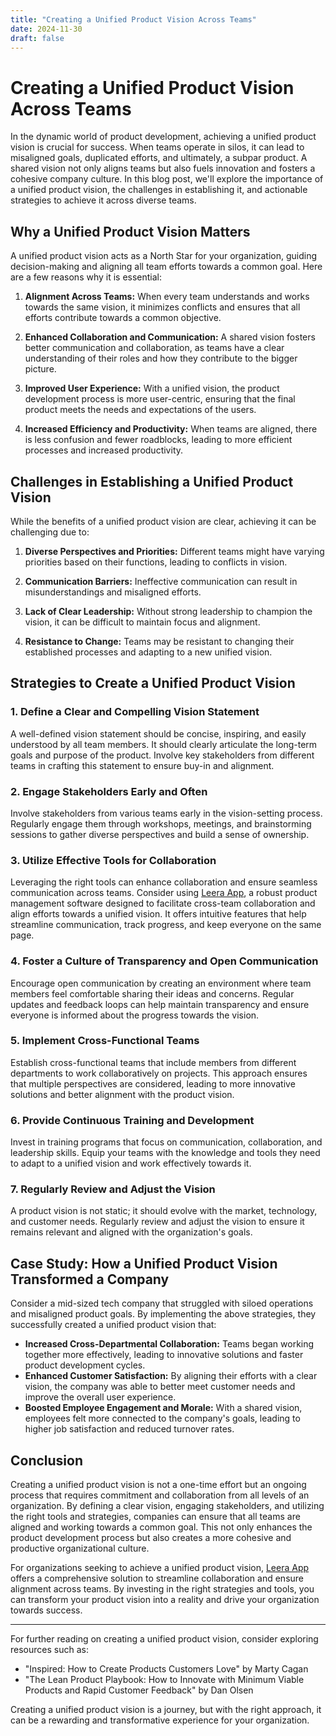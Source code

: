 ```yaml
---
title: "Creating a Unified Product Vision Across Teams"
date: 2024-11-30
draft: false
---
```

# Creating a Unified Product Vision Across Teams

In the dynamic world of product development, achieving a unified product vision is crucial for success. When teams operate in silos, it can lead to misaligned goals, duplicated efforts, and ultimately, a subpar product. A shared vision not only aligns teams but also fuels innovation and fosters a cohesive company culture. In this blog post, we'll explore the importance of a unified product vision, the challenges in establishing it, and actionable strategies to achieve it across diverse teams.

## Why a Unified Product Vision Matters

A unified product vision acts as a North Star for your organization, guiding decision-making and aligning all team efforts towards a common goal. Here are a few reasons why it is essential:

1. **Alignment Across Teams:** When every team understands and works towards the same vision, it minimizes conflicts and ensures that all efforts contribute towards a common objective.

2. **Enhanced Collaboration and Communication:** A shared vision fosters better communication and collaboration, as teams have a clear understanding of their roles and how they contribute to the bigger picture.

3. **Improved User Experience:** With a unified vision, the product development process is more user-centric, ensuring that the final product meets the needs and expectations of the users.

4. **Increased Efficiency and Productivity:** When teams are aligned, there is less confusion and fewer roadblocks, leading to more efficient processes and increased productivity.

## Challenges in Establishing a Unified Product Vision

While the benefits of a unified product vision are clear, achieving it can be challenging due to:

1. **Diverse Perspectives and Priorities:** Different teams might have varying priorities based on their functions, leading to conflicts in vision.

2. **Communication Barriers:** Ineffective communication can result in misunderstandings and misaligned efforts.

3. **Lack of Clear Leadership:** Without strong leadership to champion the vision, it can be difficult to maintain focus and alignment.

4. **Resistance to Change:** Teams may be resistant to changing their established processes and adapting to a new unified vision.

## Strategies to Create a Unified Product Vision

### 1. **Define a Clear and Compelling Vision Statement**

A well-defined vision statement should be concise, inspiring, and easily understood by all team members. It should clearly articulate the long-term goals and purpose of the product. Involve key stakeholders from different teams in crafting this statement to ensure buy-in and alignment.

### 2. **Engage Stakeholders Early and Often**

Involve stakeholders from various teams early in the vision-setting process. Regularly engage them through workshops, meetings, and brainstorming sessions to gather diverse perspectives and build a sense of ownership.

### 3. **Utilize Effective Tools for Collaboration**

Leveraging the right tools can enhance collaboration and ensure seamless communication across teams. Consider using [Leera App](https://leera.app), a robust product management software designed to facilitate cross-team collaboration and align efforts towards a unified vision. It offers intuitive features that help streamline communication, track progress, and keep everyone on the same page.

### 4. **Foster a Culture of Transparency and Open Communication**

Encourage open communication by creating an environment where team members feel comfortable sharing their ideas and concerns. Regular updates and feedback loops can help maintain transparency and ensure everyone is informed about the progress towards the vision.

### 5. **Implement Cross-Functional Teams**

Establish cross-functional teams that include members from different departments to work collaboratively on projects. This approach ensures that multiple perspectives are considered, leading to more innovative solutions and better alignment with the product vision.

### 6. **Provide Continuous Training and Development**

Invest in training programs that focus on communication, collaboration, and leadership skills. Equip your teams with the knowledge and tools they need to adapt to a unified vision and work effectively towards it.

### 7. **Regularly Review and Adjust the Vision**

A product vision is not static; it should evolve with the market, technology, and customer needs. Regularly review and adjust the vision to ensure it remains relevant and aligned with the organization's goals.

## Case Study: How a Unified Product Vision Transformed a Company

Consider a mid-sized tech company that struggled with siloed operations and misaligned product goals. By implementing the above strategies, they successfully created a unified product vision that:

- **Increased Cross-Departmental Collaboration:** Teams began working together more effectively, leading to innovative solutions and faster product development cycles.
- **Enhanced Customer Satisfaction:** By aligning their efforts with a clear vision, the company was able to better meet customer needs and improve the overall user experience.
- **Boosted Employee Engagement and Morale:** With a shared vision, employees felt more connected to the company's goals, leading to higher job satisfaction and reduced turnover rates.

## Conclusion

Creating a unified product vision is not a one-time effort but an ongoing process that requires commitment and collaboration from all levels of an organization. By defining a clear vision, engaging stakeholders, and utilizing the right tools and strategies, companies can ensure that all teams are aligned and working towards a common goal. This not only enhances the product development process but also creates a more cohesive and productive organizational culture.

For organizations seeking to achieve a unified product vision, [Leera App](https://leera.app) offers a comprehensive solution to streamline collaboration and ensure alignment across teams. By investing in the right strategies and tools, you can transform your product vision into a reality and drive your organization towards success.

---

For further reading on creating a unified product vision, consider exploring resources such as:

- "Inspired: How to Create Products Customers Love" by Marty Cagan
- "The Lean Product Playbook: How to Innovate with Minimum Viable Products and Rapid Customer Feedback" by Dan Olsen

Creating a unified product vision is a journey, but with the right approach, it can be a rewarding and transformative experience for your organization.